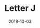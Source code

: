 ---
title: Letter J
date: '2018-10-03'
thumb_image: images/mar-3yo/letter-j.jpg
thumb_image_alt: Letter J
image: images/mar-3yo/letter-j.jpg
image_alt: Letter J
template: project
---	